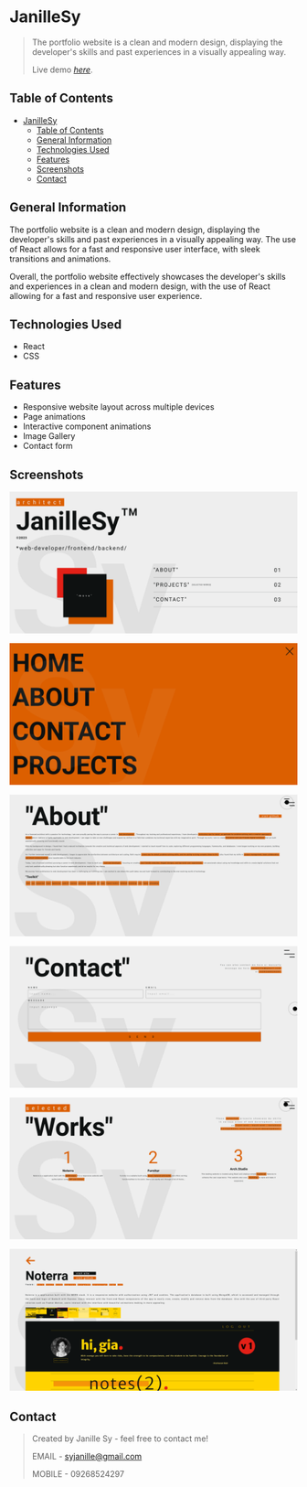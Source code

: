 # JanilleSy

> The portfolio website is a clean and modern design, displaying the developer's skills and past experiences in a visually appealing way.
>
> Live demo [_here_](https://janillesy.netlify.app/).

## Table of Contents

- [JanilleSy](#janillesy)
  - [Table of Contents](#table-of-contents)
  - [General Information](#general-information)
  - [Technologies Used](#technologies-used)
  - [Features](#features)
  - [Screenshots](#screenshots)
  - [Contact](#contact)

## General Information

The portfolio website is a clean and modern design, displaying the developer's skills and past experiences in a visually appealing way. The use of React allows for a fast and responsive user interface, with sleek transitions and animations.

Overall, the portfolio website effectively showcases the developer's skills and experiences in a clean and modern design, with the use of React allowing for a fast and responsive user experience.

## Technologies Used

- React
- CSS

## Features

- Responsive website layout across multiple devices
- Page animations
- Interactive component animations
- Image Gallery
- Contact form

## Screenshots

![Example screenshot](public/images/ss/1.png)

![Example screenshot](public/images/ss/2.png)

![Example screenshot](public/images/ss/3.png)

![Example screenshot](public/images/ss/4.png)

![Example screenshot](public/images/ss/5.png)

![Example screenshot](public/images/ss/6.png)

## Contact

> Created by Janille Sy - feel free to contact me!
>
> EMAIL - syjanille@gmail.com
>
> MOBILE - 09268524297
